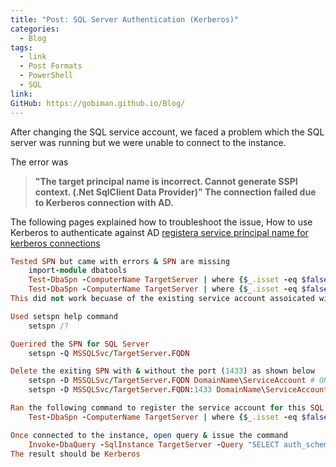 ```yaml
---
title: "Post: SQL Server Authentication (Kerberos)"
categories:
  - Blog
tags:
  - link
  - Post Formats
  - PowerShell
  - SQL
link: 
GitHub: https://gobiman.github.io/Blog/
---
```

After changing the SQL service account, we faced a problem which the SQL server was running but we were unable to connect to the instance.

The error was
> **"The target principal name is incorrect. Cannot generate SSPI context. (.Net SqlClient Data Provider)"
The connection failed due to Kerberos connection with AD.**

The following pages explained how to troubleshoot the issue,
How to use Kerberos to authenticate against AD [registera service principal name for kerberos connections](https://docs.microsoft.com/en-us/sql/database-engine/configure-windows/register-a-service-principal-name-for-kerberos-connections?view=sql-server-2017)

```ruby
Tested SPN but came with errors & SPN are missing
    import-module dbatools
    Test-DbaSpn -ComputerName TargetServer | where {$_.isset -eq $false} | set-dbaspn -ServiceAccount DomainName\ServiceAccount -WhatIf
    Test-DbaSpn -ComputerName TargetServer | where {$_.isset -eq $false} | set-dbaspn -ServiceAccount DomainName\ServiceAccount
This did not work becuase of the existing service account assoicated with the target server.
```

```ruby
Used setspn help command
    setspn /?
```

```ruby
Querired the SPN for SQL Server 
    setspn -Q MSSQLSvc/TargetServer.FQDN
```

```ruby
Delete the exiting SPN with & without the port (1433) as shown below
    setspn -D MSSQLSvc/TargetServer.FQDN DomainName\ServiceAccount # OR usev remove-dbaspn
    setspn -D MSSQLSvc/TargetServer.FQDN:1433 DomainName\ServiceAccount # OR usev remove-dbaspn
```

```ruby
Ran the following command to register the service account for this SQL server
    Test-DbaSpn -ComputerName TargetServer | where {$_.isset -eq $false} | set-dbaspn -ServiceAccount DomainName\ServiceAccount
```

```ruby
Once connected to the instance, open query & issue the command
    Invoke-DbaQuery -SqlInstance TargetServer -Query "SELECT auth_scheme FROM sys.dm_exec_connections WHERE session_id = @@spid ;"
The result should be Kerberos
```
